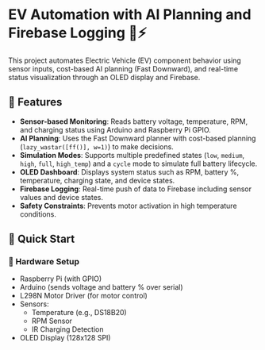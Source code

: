 # EV Automation with AI Planning and Firebase Logging 🚗⚡

This project automates Electric Vehicle (EV) component behavior using sensor inputs, cost-based AI planning (Fast Downward), and real-time status visualization through an OLED display and Firebase.

## 🔧 Features

- **Sensor-based Monitoring**: Reads battery voltage, temperature, RPM, and charging status using Arduino and Raspberry Pi GPIO.
- **AI Planning**: Uses the Fast Downward planner with cost-based planning (`lazy_wastar([ff()], w=1)`) to make decisions.
- **Simulation Modes**: Supports multiple predefined states (`low`, `medium`, `high`, `full`, `high_temp`) and a `cycle` mode to simulate full battery lifecycle.
- **OLED Dashboard**: Displays system status such as RPM, battery %, temperature, charging state, and device states.
- **Firebase Logging**: Real-time push of data to Firebase including sensor values and device states.
- **Safety Constraints**: Prevents motor activation in high temperature conditions.

## 🚀 Quick Start

### 🧱 Hardware Setup

- Raspberry Pi (with GPIO)
- Arduino (sends voltage and battery % over serial)
- L298N Motor Driver (for motor control)
- Sensors:
  - Temperature (e.g., DS18B20)
  - RPM Sensor
  - IR Charging Detection
- OLED Display (128x128 SPI)
